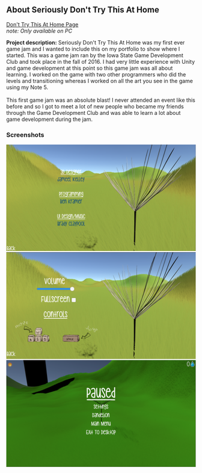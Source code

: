 ## About Seriously Don't Try This At Home
<a href="https://colehuin90099.itch.io/seriously-dont-try-this-at-home">Don't Try This At Home Page</a>
<br />
<i>note: Only available on PC</i>
  
**Project description:** Seriously Don't Try This At Home was my first ever game jam and I wanted to include this on my portfolio to show where I started. This was a game jam ran by the Iowa State Game Development Club and took place in the fall of 2016. I had very little experience with Unity and game development at this point so this game jam was all about learning. I worked on the game with two other programmers who did the levels and transitioning whereas I worked on all the art you see in the game using my Note 5. 
<br />
<br />
This first game jam was an absolute blast! I never attended an event like this before and so I got to meet a lot of new people who became my friends through the Game Development Club and was able to learn a lot about game development during the jam. 

### Screenshots

<img src="images/OTW(2).png?raw=true"/>
<img src="images/OTW(3).png?raw=true"/>
<img src="images/OTW(4).png?raw=true"/>
